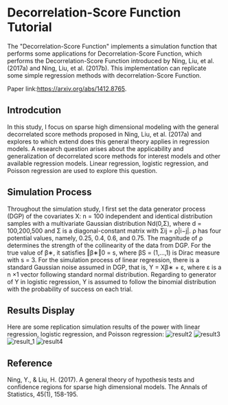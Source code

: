 # Decorrelation-Score Function Tutorial
The "Decorrelation-Score Function" implements a simulation function that performs some applications for Decorrelation-Score Function, which performs the Decorrelation-Score Function introduced by Ning, Liu, et al. (2017a) and Ning, Liu, et al. (2017b). This implementation can replicate some simple regression methods with decorrelation-Score Function.

Paper link:https://arxiv.org/abs/1412.8765. 
## Introdcution
In this study, I focus on sparse high dimensional modeling with the general decorrelated score methods proposed in Ning, Liu, et al. (2017a) and explores to which extend does this general theory applies in regression models. A research question arises about the applicability and generalization of decorrelated score methods for interest models and other available regression models. Linear regression, logistic regression, and Poisson regression are used to explore this question.
## Simulation Process
Throughout the simulation study, I first set the data generator process (DGP) of the covariates X: n = 100 independent and identical distribution samples with a multivariate Gaussian distribution Nd(0,Σ), where d = 100,200,500 and Σ is a diagonal-constant matrix with Σij = ρ|i−j|. ρ has four potential values, namely, 0.25, 0.4, 0.6, and 0.75. The magnitude of ρ determines the strength of the collinearity of the data from DGP. For the true value of β∗, it satisfies ‖β∗‖0 = s, where βS = (1,...,1) is Dirac measure with s = 3. For the simulation process of linear regression, there is a standard Gaussian noise assumed in DGP, that is, Y = Xβ∗ + ε, where ε is a n ×1 vector following standard normal distribution. Regarding to generator of Y in logistic regression, Y is assumed to follow the binomial distribution with the probability of success on each trial.
## Results Display 
Here are some replication simulation results of the power with linear regression, logistic regression, and Poisson regression:
![result2](https://user-images.githubusercontent.com/59536847/147810193-edd96b10-2c96-4750-b17b-cc2012ffa2f7.PNG)
![result3](https://user-images.githubusercontent.com/59536847/147810217-e7dfe650-1617-433c-9f5a-51409d243eca.PNG)
![result_1](https://user-images.githubusercontent.com/59536847/147810221-bdc34582-e39b-46f0-a27c-fe18cc0e444a.PNG)
![result4](https://user-images.githubusercontent.com/59536847/147810222-1fc2e3cb-8cef-4c59-9f83-75bd12e86477.PNG)
## Reference 
Ning, Y., & Liu, H. (2017). A general theory of hypothesis tests and confidence regions for sparse high dimensional models. The Annals of Statistics, 45(1), 158-195.
